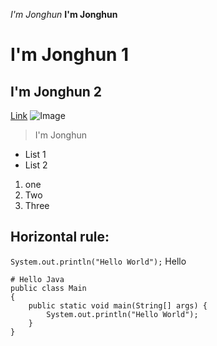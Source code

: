*I'm Jonghun*
**I'm Jonghun**
# I'm Jonghun 1
## I'm Jonghun 2
[Link](http://a.com)
![Image](http://url/a.png)
> I'm Jonghun
* List 1
* List 2
1. one
2. Two
3. Three

Horizontal rule:
---

`System.out.println("Hello World");` Hello

```
# Hello Java
public class Main
{
	public static void main(String[] args) {
		System.out.println("Hello World");
	}
}
